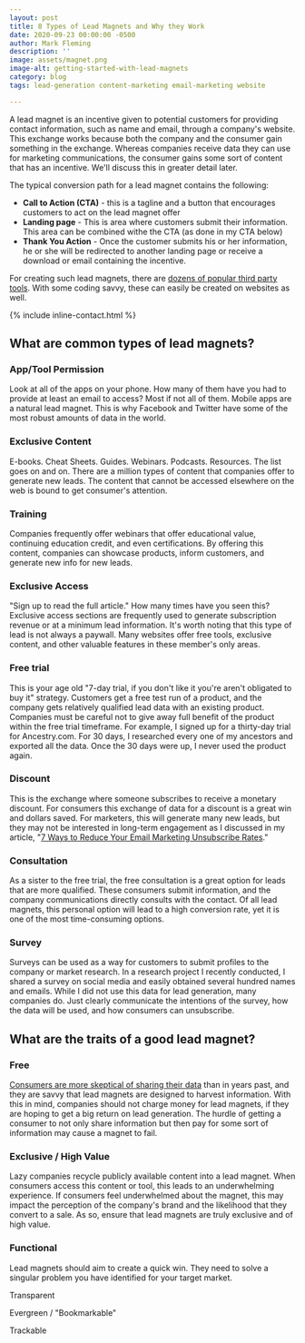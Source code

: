 ```yaml
---
layout: post
title: 8 Types of Lead Magnets and Why they Work
date: 2020-09-23 00:00:00 -0500
author: Mark Fleming
description: ''
image: assets/magnet.png
image-alt: getting-started-with-lead-magnets
category: blog
tags: lead-generation content-marketing email-marketing website

---
```

A lead magnet is an incentive given to potential customers for providing contact information, such as name and email, through a company's website. This exchange works because both the company and the consumer gain something in the exchange. Whereas companies receive data they can use for marketing communications, the consumer gains some sort of content that has an incentive. We'll discuss this in greater detail later.

The typical conversion path for a lead magnet contains the following:

* **Call to Action (CTA)** - this is a tagline and a button that encourages customers to act on the lead magnet offer
* **Landing page** - This is area where customers submit their information. This area can be combined withe the CTA (as done in my CTA below)
* **Thank You Action** - Once the customer submits his or her information, he or she will be redirected to another landing page or receive a download or email containing the incentive. 

For creating such lead magnets, there are [dozens of popular third party tools](https://instapage.com/blog/landing-page-software). With some coding savvy, these can easily be created on websites as well.

{% include inline-contact.html %}

## What are common types of lead magnets?

### App/Tool Permission

Look at all of the apps on your phone. How many of them have you had to provide at least an email to access? Most if not all of them. Mobile apps are a natural lead magnet. This is why Facebook and Twitter have some of the most robust amounts of data in the world.

### Exclusive Content

E-books. Cheat Sheets. Guides. Webinars. Podcasts. Resources. The list goes on and on. There are a million types of content that companies offer to generate new leads. The content that cannot be accessed elsewhere on the web is bound to get consumer's attention.

### Training

Companies frequently offer webinars that offer educational value, continuing education credit, and even certifications. By offering this content, companies can showcase products, inform customers, and generate new info for new leads.

### Exclusive Access

"Sign up to read the full article." How many times have you seen this? Exclusive access sections are frequently used to generate subscription revenue or at a minimum lead information. It's worth noting that this type of lead is not always a paywall. Many websites offer free tools, exclusive content, and other valuable features in these member's only areas.

### Free trial

This is your age old "7-day trial, if you don't like it you're aren't obligated to buy it" strategy. Customers get a free test run of a product, and the company gets relatively qualified lead data with an existing product. Companies must be careful not to give away full benefit of the product within the free trial timeframe. For example, I signed up for a thirty-day trial for Ancestry.com. For 30 days, I researched every one of my ancestors and exported all the data. Once the 30 days were up, I never used the product again.

### Discount

This is the exchange where someone subscribes to receive a monetary discount. For consumers this exchange of data for a discount is a great win and dollars saved. For marketers, this will generate many new leads, but they may not be interested in long-term engagement as I discussed in my article, "[7 Ways to Reduce Your Email Marketing Unsubscribe Rates](https://markdfleming.com/7-ways-to-reduce-your-email-marketing-unsubscribe-rates/ "7 Ways to Reduce Your Email Marketing Unsubscribe Rates")."

### Consultation

As a sister to the free trial, the free consultation is a great option for leads that are more qualified. These consumers submit information, and the company communications directly consults with the contact. Of all lead magnets, this personal option will lead to a high conversion rate, yet it is one of the most time-consuming options.

### Survey

Surveys can be used as a way for customers to submit profiles to the company or market research. In a research project I recently conducted, I shared a survey on social media and easily obtained several hundred names and emails. While I did not use this data for lead generation, many companies do. Just clearly communicate the intentions of the survey, how the data will be used, and how consumers can unsubscribe.

## What are the traits of a good lead magnet?

### Free

[Consumers are more skeptical of sharing their data]() than in years past, and they are savvy that lead magnets are designed to harvest information. With this in mind, companies should not charge money for lead magnets, if they are hoping to get a big return on lead generation. The hurdle of getting a consumer to not only share information but then pay for some sort of information may cause a magnet to fail.

### Exclusive / High Value

Lazy companies recycle publicly available content into a lead magnet. When consumers access this content or tool, this leads to an underwhelming experience. If consumers feel underwhelmed about the magnet, this may impact the perception of the company's brand and the likelihood that they convert to a sale. As so, ensure that lead magnets are truly exclusive and of high value.

### Functional

Lead magnets should aim to create a quick win. They need to solve a singular problem you have identified for your target market. 

Transparent

Evergreen / "Bookmarkable"

Trackable